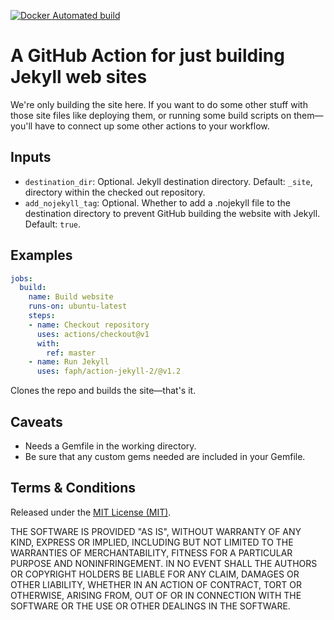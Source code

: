 [![Docker Automated build](https://img.shields.io/docker/cloud/build/faph/action-jekyll-2)](https://cloud.docker.com/repository/docker/faph/action-jekyll-2/)

# A GitHub Action for just building Jekyll web sites

We're only building the site here. If you want to do some other stuff with those
site files like deploying them, or running some build scripts on them—you'll 
have to connect up some other actions to your workflow.


## Inputs

- `destination_dir`: Optional. Jekyll destination directory. Default: `_site`, 
  directory within the checked out repository.
- `add_nojekyll_tag`: Optional. Whether to add a .nojekyll file to the 
  destination directory to prevent GitHub building the website with Jekyll. 
  Default: `true`.


## Examples

```yaml
jobs:
  build:
    name: Build website
    runs-on: ubuntu-latest
    steps:
    - name: Checkout repository
      uses: actions/checkout@v1
      with:
        ref: master
    - name: Run Jekyll
      uses: faph/action-jekyll-2/@v1.2
```

Clones the repo and builds the site—that's it.


## Caveats

* Needs a Gemfile in the working directory.
* Be sure that any custom gems needed are included in your Gemfile.


## Terms & Conditions

Released under the [MIT License (MIT)](LICENSE).

THE SOFTWARE IS PROVIDED "AS IS", WITHOUT WARRANTY OF ANY KIND, EXPRESS OR IMPLIED, INCLUDING BUT NOT LIMITED TO THE WARRANTIES OF MERCHANTABILITY, FITNESS FOR A PARTICULAR PURPOSE AND NONINFRINGEMENT. IN NO EVENT SHALL THE AUTHORS OR COPYRIGHT HOLDERS BE LIABLE FOR ANY CLAIM, DAMAGES OR OTHER LIABILITY, WHETHER IN AN ACTION OF CONTRACT, TORT OR OTHERWISE, ARISING FROM, OUT OF OR IN CONNECTION WITH THE SOFTWARE OR THE USE OR OTHER DEALINGS IN THE SOFTWARE.
